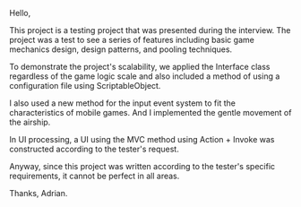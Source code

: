 Hello, 

This project is a testing project that was presented during the interview.
The project was a test to see a series of features including basic game mechanics design, design patterns, and pooling techniques.

To demonstrate the project's scalability, we applied the Interface class regardless of the game logic scale and also included a method of using a configuration file using ScriptableObject.

I also used a new method for the input event system to fit the characteristics of mobile games. And I implemented the gentle movement of the airship.

In UI processing, a UI using the MVC method using Action + Invoke was constructed according to the tester's request.

Anyway, since this project was written according to the tester's specific requirements, it cannot be perfect in all areas.

Thanks, Adrian.
